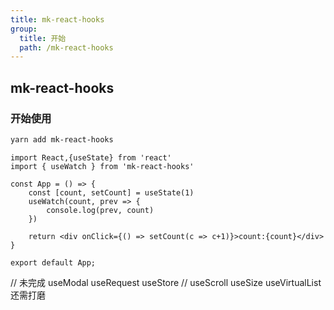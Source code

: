 ```yaml
---
title: mk-react-hooks
group:
  title: 开始
  path: /mk-react-hooks
---
```


## mk-react-hooks

### 开始使用

```bash
yarn add mk-react-hooks
```

```tsx | pure
import React,{useState} from 'react'
import { useWatch } from 'mk-react-hooks'

const App = () => {
    const [count, setCount] = useState(1)
    useWatch(count, prev => {
        console.log(prev, count)
    })

    return <div onClick={() => setCount(c => c+1)}>count:{count}</div>
}

export default App;
```


// 未完成   useModal useRequest useStore
// useScroll useSize useVirtualList 还需打磨